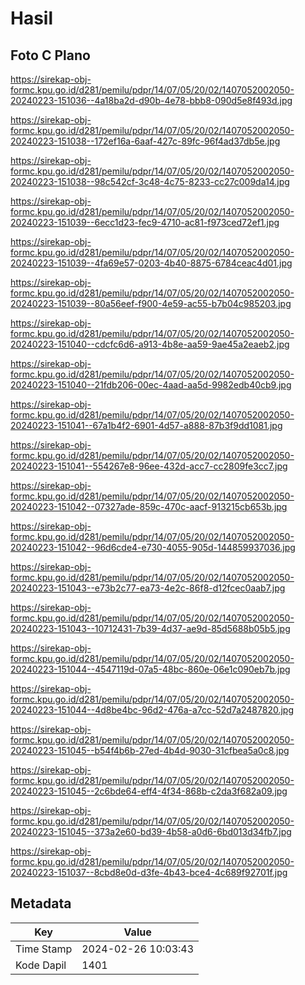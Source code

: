 # Hasil

## Foto C Plano

https://sirekap-obj-formc.kpu.go.id/d281/pemilu/pdpr/14/07/05/20/02/1407052002050-20240223-151036--4a18ba2d-d90b-4e78-bbb8-090d5e8f493d.jpg

https://sirekap-obj-formc.kpu.go.id/d281/pemilu/pdpr/14/07/05/20/02/1407052002050-20240223-151038--172ef16a-6aaf-427c-89fc-96f4ad37db5e.jpg

https://sirekap-obj-formc.kpu.go.id/d281/pemilu/pdpr/14/07/05/20/02/1407052002050-20240223-151038--98c542cf-3c48-4c75-8233-cc27c009da14.jpg

https://sirekap-obj-formc.kpu.go.id/d281/pemilu/pdpr/14/07/05/20/02/1407052002050-20240223-151039--6ecc1d23-fec9-4710-ac81-f973ced72ef1.jpg

https://sirekap-obj-formc.kpu.go.id/d281/pemilu/pdpr/14/07/05/20/02/1407052002050-20240223-151039--4fa69e57-0203-4b40-8875-6784ceac4d01.jpg

https://sirekap-obj-formc.kpu.go.id/d281/pemilu/pdpr/14/07/05/20/02/1407052002050-20240223-151039--80a56eef-f900-4e59-ac55-b7b04c985203.jpg

https://sirekap-obj-formc.kpu.go.id/d281/pemilu/pdpr/14/07/05/20/02/1407052002050-20240223-151040--cdcfc6d6-a913-4b8e-aa59-9ae45a2eaeb2.jpg

https://sirekap-obj-formc.kpu.go.id/d281/pemilu/pdpr/14/07/05/20/02/1407052002050-20240223-151040--21fdb206-00ec-4aad-aa5d-9982edb40cb9.jpg

https://sirekap-obj-formc.kpu.go.id/d281/pemilu/pdpr/14/07/05/20/02/1407052002050-20240223-151041--67a1b4f2-6901-4d57-a888-87b3f9dd1081.jpg

https://sirekap-obj-formc.kpu.go.id/d281/pemilu/pdpr/14/07/05/20/02/1407052002050-20240223-151041--554267e8-96ee-432d-acc7-cc2809fe3cc7.jpg

https://sirekap-obj-formc.kpu.go.id/d281/pemilu/pdpr/14/07/05/20/02/1407052002050-20240223-151042--07327ade-859c-470c-aacf-913215cb653b.jpg

https://sirekap-obj-formc.kpu.go.id/d281/pemilu/pdpr/14/07/05/20/02/1407052002050-20240223-151042--96d6cde4-e730-4055-905d-144859937036.jpg

https://sirekap-obj-formc.kpu.go.id/d281/pemilu/pdpr/14/07/05/20/02/1407052002050-20240223-151043--e73b2c77-ea73-4e2c-86f8-d12fcec0aab7.jpg

https://sirekap-obj-formc.kpu.go.id/d281/pemilu/pdpr/14/07/05/20/02/1407052002050-20240223-151043--10712431-7b39-4d37-ae9d-85d5688b05b5.jpg

https://sirekap-obj-formc.kpu.go.id/d281/pemilu/pdpr/14/07/05/20/02/1407052002050-20240223-151044--4547119d-07a5-48bc-860e-06e1c090eb7b.jpg

https://sirekap-obj-formc.kpu.go.id/d281/pemilu/pdpr/14/07/05/20/02/1407052002050-20240223-151044--4d8be4bc-96d2-476a-a7cc-52d7a2487820.jpg

https://sirekap-obj-formc.kpu.go.id/d281/pemilu/pdpr/14/07/05/20/02/1407052002050-20240223-151045--b54f4b6b-27ed-4b4d-9030-31cfbea5a0c8.jpg

https://sirekap-obj-formc.kpu.go.id/d281/pemilu/pdpr/14/07/05/20/02/1407052002050-20240223-151045--2c6bde64-eff4-4f34-868b-c2da3f682a09.jpg

https://sirekap-obj-formc.kpu.go.id/d281/pemilu/pdpr/14/07/05/20/02/1407052002050-20240223-151045--373a2e60-bd39-4b58-a0d6-6bd013d34fb7.jpg

https://sirekap-obj-formc.kpu.go.id/d281/pemilu/pdpr/14/07/05/20/02/1407052002050-20240223-151037--8cbd8e0d-d3fe-4b43-bce4-4c689f92701f.jpg


## Metadata

| Key        | Value               |
| ---------- | ------------------- |
| Time Stamp | 2024-02-26 10:03:43 |
| Kode Dapil | 1401                |



